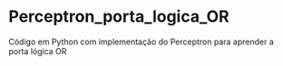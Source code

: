# Perceptron_porta_logica_OR
Código em Python com implementação do Perceptron para aprender a porta lógica OR
